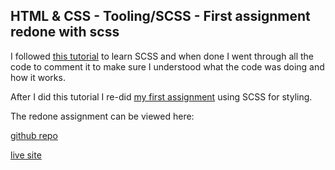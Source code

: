 ## HTML & CSS - Tooling/SCSS - First assignment redone with scss

I followed [this tutorial](https://www.youtube.com/watch?v=_kqN4hl9bGc&list=PL4cUxeGkcC9jxJX7vojNVK-o8ubDZEcNb&index=1) to learn SCSS and when done I went through all the code to comment it to make sure I understood what the code was doing and how it works.

After I did this tutorial I re-did [my first assignment](https://github.com/thorbergurharaldsson/html-css-introductory-courses/tree/main/html-css-introduction) using SCSS for styling.

The redone assignment can be viewed here:

[github repo](https://github.com/thorbergurharaldsson/HTML-CSS-Tooling-Sass-1)

[live site](https://thorbergurharaldsson.github.io/HTML-CSS-Tooling-Sass-1/)
